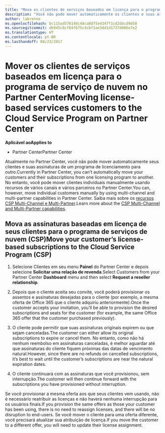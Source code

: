 ```yaml
---
title: "Mova os clientes de serviços baseados em licença para o programa de serviço de nuvem no Partner Center | Partner Center"
description: "Você não pode mover automaticamente os clientes e suas assinaturas para o Partner Center, mas você pode movê-los manualmente."
author: labrenne
ms.openlocfilehash: bc115ad57614dc48ca8d75e4347f1cd2dbcd9d50
ms.sourcegitcommit: db945c0cf04f675c4cb71ae3dd1d1737d086e7e2
ms.translationtype: HT
ms.contentlocale: pt-BR
ms.lasthandoff: 08/23/2017
---
```

# <a name="moving-license-based-services-customers-to-the-cloud-service-program-on-partner-center"></a><span data-ttu-id="19b72-103">Mover os clientes de serviços baseados em licença para o programa de serviço de nuvem no Partner Center</span><span class="sxs-lookup"><span data-stu-id="19b72-103">Moving license-based services customers to the Cloud Service Program on Partner Center</span></span>

**<span data-ttu-id="19b72-104">Aplicável ao</span><span class="sxs-lookup"><span data-stu-id="19b72-104">Applies to</span></span>**

-  <span data-ttu-id="19b72-105">Partner Center</span><span class="sxs-lookup"><span data-stu-id="19b72-105">Partner Center</span></span>

<span data-ttu-id="19b72-106">Atualmente no Partner Center, você não pode mover automaticamente seus clientes e suas assinaturas de um programa de licenciamento para outro.</span><span class="sxs-lookup"><span data-stu-id="19b72-106">Currently in Partner Center, you can’t automatically move your customers and their subscriptions from one licensing program to another.</span></span> <span data-ttu-id="19b72-107">No entanto, você pode mover clientes individuais manualmente usando recursos de vários canais e vários parceiros no Partner Center.</span><span class="sxs-lookup"><span data-stu-id="19b72-107">You can, however, move individual customers manually by using multi-channel and multi-partner capabilities in Partner Center.</span></span> <span data-ttu-id="19b72-108">Saiba mais sobre os [recursos CSP Multi-Channel e Multi-Partner](https://microsoft.sharepoint.com/sites/infopedia/pages/layouts/KCDoc.aspx?k=G03KC-1-5871).</span><span class="sxs-lookup"><span data-stu-id="19b72-108">Learn more about the [CSP Multi-Channel and Multi-Partner capabilities](https://microsoft.sharepoint.com/sites/infopedia/pages/layouts/KCDoc.aspx?k=G03KC-1-5871).</span></span> 

## <a name="move-your-customers-license-based-subscriptions-to-the-cloud-service-program-csp"></a><span data-ttu-id="19b72-109">Mova as assinaturas baseadas em licença de seus clientes para o programa de serviços de nuvem (CSP)</span><span class="sxs-lookup"><span data-stu-id="19b72-109">Move your customer’s license-based subscriptions to the Cloud Service Program (CSP)</span></span>

1. <span data-ttu-id="19b72-110">Selecione Clientes em seu menu **Painel** do Partner Center e depois selecione **Solicitar uma relação de revenda**.</span><span class="sxs-lookup"><span data-stu-id="19b72-110">Select Customers from your Partner Center **Dashboard** menu and then select **Request a reseller relationship**.</span></span>

2. <span data-ttu-id="19b72-111">Depois que o cliente aceita seu convite, você poderá provisionar os assentos e assinaturas desejadas para o cliente (por exemplo, a mesma oferta de Office 365 que o cliente adquiriu anteriormente).</span><span class="sxs-lookup"><span data-stu-id="19b72-111">Once the customer accepts your invitation, you’ll be able to  provision the desired subscriptions and seats for the customer (for example, the same Office 365 offer that the customer purchased previously).</span></span> 

3. <span data-ttu-id="19b72-112">O cliente pode permitir que suas assinaturas originais expirem ou que sejam canceladas.</span><span class="sxs-lookup"><span data-stu-id="19b72-112">The customer can either allow its original subscriptions to expire or cancel them.</span></span> <span data-ttu-id="19b72-113">No entanto, como não há nenhum reembolso em assinaturas canceladas, é melhor aguardar até que assinaturas do cliente fiquem próximas das datas de vencimento natural.</span><span class="sxs-lookup"><span data-stu-id="19b72-113">However, since there are no refunds on cancelled subscriptions, it’s best to wait until the customer’s subscriptions are near the natural expiration dates.</span></span>

4. <span data-ttu-id="19b72-114">O cliente continuará com as assinaturas que você provisionou, sem interrupção.</span><span class="sxs-lookup"><span data-stu-id="19b72-114">The customer will then continue forward with the subscriptions you have provisioned without interruption.</span></span>

<span data-ttu-id="19b72-115">Se você provisionar a mesma oferta aos que seus clientes vem usando, não é necessário reatribuir as licenças e não haverá nenhuma interrupção para os usuários finais.</span><span class="sxs-lookup"><span data-stu-id="19b72-115">If you provision the same offers as those your customer has been using, there is no need to reassign licenses, and there will be no disruption to end-users.</span></span> <span data-ttu-id="19b72-116">Se você mover o cliente para uma oferta diferente, você precisará atualizar sua atribuição de licença.</span><span class="sxs-lookup"><span data-stu-id="19b72-116">If you move the customer to a different offer, you will need to update their license assignment.</span></span>


